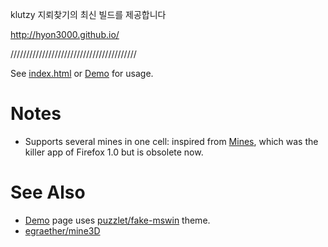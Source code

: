 klutzy 지뢰찾기의 최신 빌드를 제공합니다

http://hyon3000.github.io/

////////////////////////////////////////

See [index.html](index.html) or [Demo][] for usage.

# Notes

* Supports several mines in one cell:
  inspired from [Mines](https://addons.mozilla.org/en-US/firefox/addon/mines/),
  which was the killer app of Firefox 1.0 but is obsolete now.

# See Also

* [Demo][] page uses
  [puzzlet/fake-mswin](http://github.com/puzzlet/fake-mswin/) theme.
* [egraether/mine3D](https://github.com/egraether/mine3D)

[Demo]: http://klutzy.github.io/mine.js/
